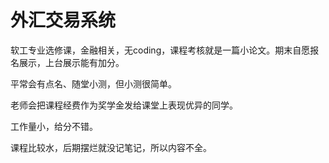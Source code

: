 # 外汇交易系统
软工专业选修课，金融相关，无coding，课程考核就是一篇小论文。期末自愿报名展示，上台展示能有加分。

平常会有点名、随堂小测，但小测很简单。

老师会把课程经费作为奖学金发给课堂上表现优异的同学。

工作量小，给分不错。

课程比较水，后期摆烂就没记笔记，所以内容不全。
